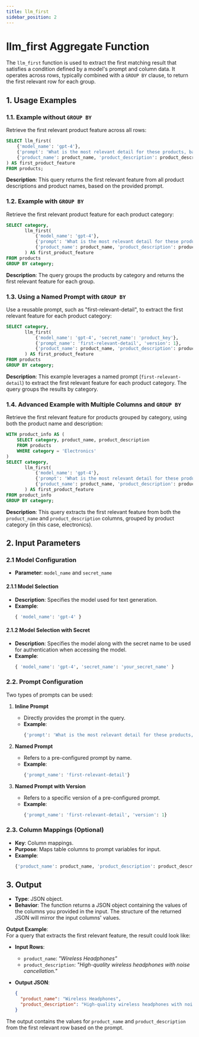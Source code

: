 ```yaml
---
title: llm_first
sidebar_position: 2
---
```


# llm_first Aggregate Function

The `llm_first` function is used to extract the first matching result that satisfies a condition defined by a model's prompt and column data. It operates across rows, typically combined with a `GROUP BY` clause, to return the first relevant row for each group.

## 1. **Usage Examples**

### 1.1. **Example without `GROUP BY`**

Retrieve the first relevant product feature across all rows:

```sql
SELECT llm_first(
    {'model_name': 'gpt-4'},
    {'prompt': 'What is the most relevant detail for these products, based on their names and descriptions?'},
    {'product_name': product_name, 'product_description': product_description}
) AS first_product_feature
FROM products;
```

**Description**: This query returns the first relevant feature from all product descriptions and product names, based on the provided prompt.

### 1.2. **Example with `GROUP BY`**

Retrieve the first relevant product feature for each product category:

```sql
SELECT category,
       llm_first(
           {'model_name': 'gpt-4'},
           {'prompt': 'What is the most relevant detail for these products, based on their names and descriptions?'},
           {'product_name': product_name, 'product_description': product_description}
       ) AS first_product_feature
FROM products
GROUP BY category;
```

**Description**: The query groups the products by category and returns the first relevant feature for each group.

### 1.3. **Using a Named Prompt with `GROUP BY`**

Use a reusable prompt, such as "first-relevant-detail", to extract the first relevant feature for each product category:

```sql
SELECT category,
       llm_first(
           {'model_name': 'gpt-4', 'secret_name': 'product_key'},
           {'prompt_name': 'first-relevant-detail', 'version': 1},
           {'product_name': product_name, 'product_description': product_description}
       ) AS first_product_feature
FROM products
GROUP BY category;
```

**Description**: This example leverages a named prompt (`first-relevant-detail`) to extract the first relevant feature for each product category. The query groups the results by category.

### 1.4. **Advanced Example with Multiple Columns and `GROUP BY`**

Retrieve the first relevant feature for products grouped by category, using both the product name and description:

```sql
WITH product_info AS (
    SELECT category, product_name, product_description
    FROM products
    WHERE category = 'Electronics'
)
SELECT category,
       llm_first(
           {'model_name': 'gpt-4'},
           {'prompt': 'What is the most relevant detail for these products, based on their names and descriptions?'},
           {'product_name': product_name, 'product_description': product_description}
       ) AS first_product_feature
FROM product_info
GROUP BY category;
```

**Description**: This query extracts the first relevant feature from both the `product_name` and `product_description` columns, grouped by product category (in this case, electronics).

## 2. **Input Parameters**

### 2.1 **Model Configuration**

- **Parameter**: `model_name` and `secret_name`

#### 2.1.1 Model Selection

- **Description**: Specifies the model used for text generation.
- **Example**:
  ```sql
  { 'model_name': 'gpt-4' }
  ```

#### 2.1.2 Model Selection with Secret

- **Description**: Specifies the model along with the secret name to be used for authentication when accessing the model.
- **Example**:
  ```sql
  { 'model_name': 'gpt-4', 'secret_name': 'your_secret_name' }
  ```

### 2.2. **Prompt Configuration**

Two types of prompts can be used:

1. **Inline Prompt**

   - Directly provides the prompt in the query.
   - **Example**:
     ```sql
     {'prompt': 'What is the most relevant detail for these products, based on their names and descriptions?'}
     ```

2. **Named Prompt**

   - Refers to a pre-configured prompt by name.
   - **Example**:
     ```sql
     {'prompt_name': 'first-relevant-detail'}
     ```

3. **Named Prompt with Version**
   - Refers to a specific version of a pre-configured prompt.
   - **Example**:
     ```sql
     {'prompt_name': 'first-relevant-detail', 'version': 1}
     ```

### 2.3. **Column Mappings (Optional)**

- **Key**: Column mappings.
- **Purpose**: Maps table columns to prompt variables for input.
- **Example**:
  ```sql
  {'product_name': product_name, 'product_description': product_description}
  ```

## 3. **Output**

- **Type**: JSON object.
- **Behavior**: The function returns a JSON object containing the values of the columns you provided in the input. The structure of the returned JSON will mirror the input columns' values.

**Output Example**:  
For a query that extracts the first relevant feature, the result could look like:

- **Input Rows**:

  - `product_name`: _"Wireless Headphones"_
  - `product_description`: _"High-quality wireless headphones with noise cancellation."_

- **Output JSON**:
  ```json
  {
    "product_name": "Wireless Headphones",
    "product_description": "High-quality wireless headphones with noise cancellation."
  }
  ```

The output contains the values for `product_name` and `product_description` from the first relevant row based on the prompt.
